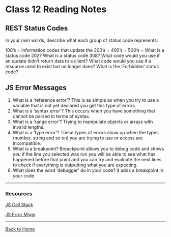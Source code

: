 # Class 12 Reading Notes

## REST Status Codes

In your own words, describe what each group of status code represents:

100’s = Information codes that update the 
300’s =
400’s =
500’s =
What is a status code 202?
What is a status code 308?
What code would you use if an update didn’t return data to a client?
What code would you use if a resource used to exist but no longer does?
What is the ‘Forbidden’ status code?

## JS Error Messages

1. What is a ‘reference error’? This is as simple as when you try to use a variable that is not yet declared you get this type of errors.
2. What is a ‘syntax error’? This occurs when you have something that cannot be parsed in terms of syntax.
3. What is a ‘range error’? Trying to manipulate objects or arrays with invalid lengths.
4. What is a ‘type error’? These types of errors show up when the types (number, string and so on) you are trying to use or access are incompatible.
5. What is a breakpoint? Breackpoint allows you to debug code and shows you if the line you selected was run you will be able to see what has happened before that point and you can try and evaluate the next lines to check if everything is outputting what you are expecting.
6. What does the word ‘debugger’ do in your code? it adds a breakpoint in your code

---

### Resources

[JS Call Stack](https://www.moesif.com/blog/technical/api-design/Which-HTTP-Status-Code-To-Use-For-Every-CRUD-App/)

[JS Error Msgs](https://www.youtube.com/channel/UCFbNIlppjAuEX4znoulh0Cw)

---

[Back to Home](../README.md)
